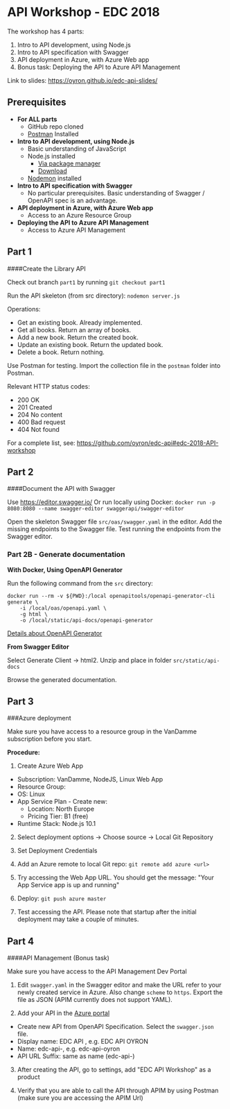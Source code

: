 # API Workshop - EDC 2018

The workshop has 4 parts:
1. Intro to API development, using Node.js
2. Intro to API specification with Swagger
3. API deployment in Azure, with Azure Web app
4. Bonus task: Deploying the API to Azure API Management

Link to slides: https://oyron.github.io/edc-api-slides/

## Prerequisites

- **For ALL parts**
  - GitHub repo cloned
  - [Postman](https://www.getpostman.com/) Installed
- **Intro to API development, using Node.js**
  - Basic understanding of JavaScript
  - Node.js installed
    - [Via package manager](https://nodejs.org/en/download/package-manager)
    - [Download](https://nodejs.org/en/download/)
  - [Nodemon](https://nodemon.io/) installed
- **Intro to API specification with Swagger**
  - No particular prerequisites. Basic understanding of Swagger / OpenAPI spec is an advantage.
- **API deployment in Azure, with Azure Web app**
  - Access to an Azure Resource Group
- **Deploying the API to Azure API Management**
  - Access to Azure API Management


## Part 1

####Create the Library API

Check out branch `part1` by running `git checkout part1` 

Run the API skeleton (from src directory): `nodemon server.js`

Operations:
- Get an existing book. Already implemented.
- Get all books. Return an array of books.
- Add a new book. Return the created book.
- Update an existing book. Return the updated book.
- Delete a book. Return nothing.

Use Postman for testing. Import the collection file in the `postman` folder into Postman. 

Relevant HTTP status codes:
- 200 OK
- 201 Created
- 204 No content
- 400 Bad request
- 404 Not found

For a complete list, see: https://github.com/oyron/edc-api#edc-2018-API-workshop

## Part 2

####Document the API with Swagger

Use https://editor.swagger.io/
Or run locally using Docker: `docker run -p 8080:8080 --name swagger-editor swaggerapi/swagger-editor`


Open the skeleton Swagger file `src/oas/swagger.yaml` in the editor.
Add the missing endpoints to the Swagger file.
Test running the endpoints from the Swagger editor.

### Part 2B - Generate documentation

**With Docker, Using OpenAPI Generator**

Run the following command from the `src` directory:

```
docker run --rm -v ${PWD}:/local openapitools/openapi-generator-cli generate \
    -i /local/oas/openapi.yaml \
    -g html \
    -o /local/static/api-docs/openapi-generator
```
[Details about OpenAPI Generator](https://github.com/openapitools/openapi-generator#33---online-openapi-generator)


**From Swagger Editor**

Select Generate Client -> html2. Unzip and place in folder `src/static/api-docs`

Browse the generated documentation.

## Part 3
###Azure deployment

Make sure you have access to a resource group in the VanDamme subscription before you start.

**Procedure:**

1. Create Azure Web App
  - Subscription: VanDamme, NodeJS, Linux Web App
  - Resource Group: <Personal resource group>
  - OS: Linux
  - App Service Plan - Create new:
    - Location: North Europe
    - Pricing Tier: B1 (free)
  - Runtime Stack: Node.js 10.1
  
2. Select deployment options -> Choose source -> Local Git Repository

3. Set Deployment Credentials

4. Add an Azure remote to local Git repo: `git remote add azure <url>`

5. Try accessing the Web App URL. You should get the message: "Your App Service app is up and running"

5. Deploy: `git push azure master`

6. Test accessing the API. Please note that startup after the initial deployment may take a couple of minutes.

## Part 4
####API Management (Bonus task)

Make sure you have access to the API Management Dev Portal


1. Edit `swagger.yaml` in the Swagger editor and make the URL refer to your newly created service in Azure. 
Also change `scheme` to `https`. Export the file as JSON (APIM currently does not support YAML).

2. Add your API in the [Azure portal](https://portal.azure.com/#@StatoilSRM.onmicrosoft.com/resource/subscriptions/5f59116d-13e1-4d1a-a272-1cea3a54228c/resourceGroups/IntegrationServices/providers/Microsoft.ApiManagement/service/omniadev/apim-apis)
  - Create new API from OpenAPI Specification. Select the `swagger.json` file.
  - Display name: EDC API <user name>, e.g. EDC API OYRON
  - Name: edc-api-<user name>, e.g. edc-api-oyron
  - API URL Suffix: same as name (edc-api-<user name>)
  
3. After creating the API, go to settings, add "EDC API Workshop" as a product

4. Verify that you are able to call the API through APIM by using Postman (make sure you are accessing the APIM Url) 

